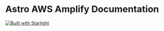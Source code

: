 # Astro AWS Amplify Documentation

[![Built with Starlight](https://astro.badg.es/v2/built-with-starlight/tiny.svg)](https://starlight.astro.build)
